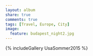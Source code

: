 ```yaml
---
layout: album
share: true
comments: true
tags: [Travel, Europe, City]
image:
  feature: budapest_night2.jpg
---
```


{% includeGallery UsaSommer2015 %}
